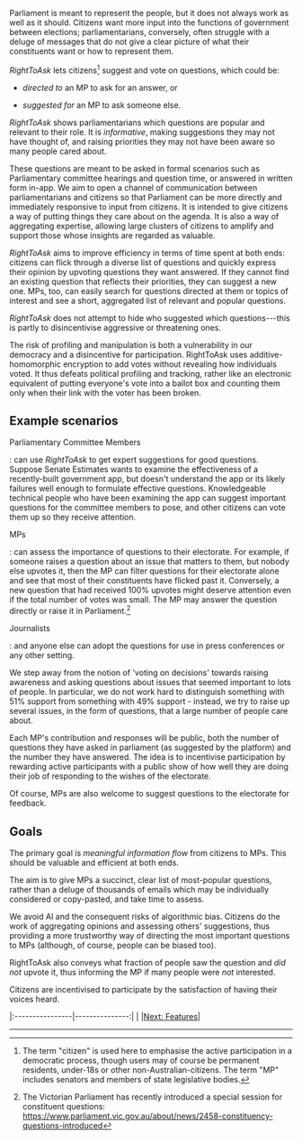 Parliament is meant to represent the people, but it does not always work
as well as it should. Citizens want more input into the functions of
government between elections; parliamentarians, conversely, often
struggle with a deluge of messages that do not give a clear picture of 
what their constituents want or how to represent them.

*RightToAsk* lets citizens[^1] suggest and vote on questions, which
could be:

-   *directed to* an MP to ask for an answer, or

-   *suggested for* an MP to ask someone else.

*RightToAsk* shows parliamentarians which questions are popular and
relevant to their role. It is *informative*, making suggestions they may
not have thought of, and raising priorities they may not have been aware
so many people cared about.

These questions are meant to be asked in formal scenarios such as
Parliamentary committee hearings and question time, or answered in
written form in-app. We aim to open a channel of communication between
parliamentarians and citizens so that Parliament can be more directly
and immediately responsive to input from citizens. It is intended to
give citizens a way of putting things they care about on the agenda. It
is also a way of aggregating expertise, allowing large clusters of
citizens to amplify and support those whose insights are regarded as
valuable.

*RightToAsk* aims to improve efficiency in terms of time spent at both
ends: citizens can flick through a diverse list of questions and quickly
express their opinion by upvoting questions they want answered. If they
cannot find an existing question that reflects their priorities, they
can suggest a new one. MPs, too, can easily search for questions
directed at them or topics of interest and see a short, aggregated list
of relevant and popular questions.

*RightToAsk* does not attempt to hide who suggested which
questions---this is partly to disincentivise aggressive or threatening
ones.

The risk of profiling and manipulation is both a vulnerability in our
democracy and a disincentive for participation. RightToAsk uses
additive-homomorphic encryption to add votes without revealing how
individuals voted. It thus defeats political profiling and tracking,
rather like an electronic equivalent of putting everyone's vote into a
ballot box and counting them only when their link with the voter has
been broken.

## Example scenarios

Parliamentary Committee Members

:   can use *RightToAsk* to get expert suggestions for good questions.
    Suppose Senate Estimates wants to examine the effectiveness of a
    recently-built government app, but doesn't understand the app or its
    likely failures well enough to formulate effective questions.
    Knowledgeable technical people who have been examining the app can
    suggest important questions for the committee members to pose, and
    other citizens can vote them up so they receive attention.

MPs

:   can assess the importance of questions to their electorate. For
    example, if someone raises a question about an issue that matters to
    them, but nobody else upvotes it, then the MP can filter questions
    for their electorate alone and see that most of their constituents
    have flicked past it. Conversely, a new question that had received
    100% upvotes might deserve attention even if the total number of
    votes was small. The MP may answer the question directly or raise it
    in Parliament.[^2]

Journalists

:   and anyone else can adopt the questions for use in press conferences
    or any other setting.

We step away from the notion of 'voting on decisions' towards raising
awareness and asking questions about issues that seemed important to
lots of people. In particular, we do not work hard to distinguish
something with 51% support from something with 49% support - instead, we
try to raise up several issues, in the form of questions, that a large
number of people care about.

Each MP's contribution and responses will be public, both the number of
questions they have asked in parliament (as suggested by the platform)
and the number they have answered. The idea is to incentivise
participation by rewarding active participants with a public show of how
well they are doing their job of responding to the wishes of the
electorate.

Of course, MPs are also welcome to suggest questions to the electorate
for feedback.

## Goals

The primary goal is *meaningful information flow* from citizens to MPs.
This should be valuable and efficient at both ends.

The aim is to give MPs a succinct, clear list of most-popular questions,
rather than a deluge of thousands of emails which may be individually
considered or copy-pasted, and take time to assess.

We avoid AI and the consequent risks of algorithmic bias. Citizens do
the work of aggregating opinions and assessing others' suggestions, thus
providing a more trustworthy way of directing the most important
questions to MPs (although, of course, people can be biased too).

RightToAsk also conveys what fraction of people saw the question and
*did not* upvote it, thus informing the MP if many people were *not*
interested.

Citizens are incentivised to participate by the satisfaction of having
their voices heard.

|:----------------|---------------:|
| |[Next: Features](https://righttoaskorg.github.io/righttoask-docs/Features)|

*****

[^1]: The term "citizen" is used here to emphasise the active
    participation in a democratic process, though users may of course be
    permanent residents, under-18s or other non-Australian-citizens. The
    term "MP" includes senators and members of state legislative bodies.

[^2]: The Victorian Parliament has recently introduced a special session
    for constituent questions:
    <https://www.parliament.vic.gov.au/about/news/2458-constituency-questions-introduced>

